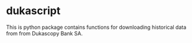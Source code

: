 # dukascript

This is python package contains functions for downloading historical data from from Dukascopy Bank SA.